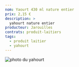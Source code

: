 ```yaml
---
nom: Yaourt 430 ml nature entier
prix: 2,15 €
description: >
  yahourt nature entier
producteur: Jarouilles
contrats: produit-laitiers
tags: 
  - produit laitier
  - yahourt
---
```


![photo du yahourt](yahourt.jpg)
